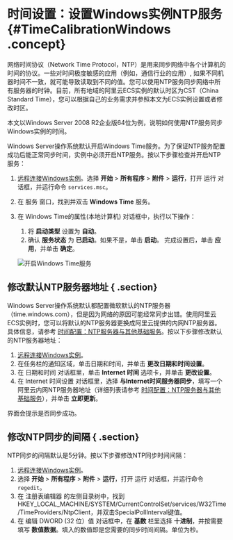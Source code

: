 # 时间设置：设置Windows实例NTP服务 {#TimeCalibrationWindows .concept}

网络时间协议（Network Time Protocol，NTP）是用来同步网络中各个计算机的时间的协议。一些对时间极度敏感的应用（例如，通信行业的应用）, 如果不同机器时间不一致，就可能导致读取到不同的值。您可以使用NTP服务同步网络中所有服务器的时钟。目前，所有地域的阿里云ECS实例的默认时区为CST（China Standard Time），您可以根据自己的业务需求并参照本文为ECS实例设置或者修改时区。

本文以Windows Server 2008 R2企业版64位为例，说明如何使用NTP服务同步Windows实例的时间。

Windows Server操作系统默认开启Windows Time服务。为了保证NTP服务配置成功后能正常同步时间，实例中必须开启NTP服务。按以下步骤检查并开启NTP服务：

1.   [远程连接Windows实例](../../../../intl.zh-CN/用户指南/连接实例/使用软件连接Windows实例.md#)。选择 **开始** \> **所有程序** \> **附件** \> **运行**，打开 运行 对话框，并运行命令 `services.msc`。
2.  在 服务 窗口，找到并双击 **Windows Time** 服务。
3.  在 Windows Time的属性\(本地计算机\) 对话框中，执行以下操作：

    1.  将 **启动类型** 设置为 **自动**。
    2.  确认 **服务状态** 为 **已启动**。如果不是，单击 **启动**。
    完成设置后，单击 **应用**，并单击 **确定**。

    ![开启Windows Time服务](http://static-aliyun-doc.oss-cn-hangzhou.aliyuncs.com/assets/img/9806/154096395313081_zh-CN.png)


## 修改默认NTP服务器地址 { .section}

Windows Server操作系统默认都配置微软默认的NTP服务器（time.windows.com），但是因为网络的原因可能经常同步出错。使用阿里云ECS实例时，您可以将默认的NTP服务器更换成阿里云提供的内网NTP服务器。具体信息，请参考 [时间配置：NTP服务器与其他基础服务](intl.zh-CN/最佳实践/实例配置/时间配置：NTP服务器与其他基础服务.md#)。按以下步骤修改默认的NTP服务器地址：

1.   [远程连接Windows实例](../../../../intl.zh-CN/用户指南/连接实例/使用软件连接Windows实例.md#)。
2.  在任务栏的通知区域，单击日期和时间，并单击 **更改日期和时间设置**。
3.  在 日期和时间 对话框里，单击 **Internet 时间** 选项卡，并单击 **更改设置**。
4.  在 Internet 时间设置 对话框里，选择 **与Internet时间服务器同步**，填写一个阿里云内网NTP服务器地址（详细列表请参考 [时间配置：NTP服务器与其他基础服务](intl.zh-CN/最佳实践/实例配置/时间配置：NTP服务器与其他基础服务.md#)），并单击 **立即更新**。

界面会提示是否同步成功。

## 修改NTP同步的间隔 { .section}

NTP同步的间隔默认是5分钟。按以下步骤修改NTP同步时间间隔：

1.  [远程连接Windows实例](../../../../intl.zh-CN/用户指南/连接实例/使用软件连接Windows实例.md#)。
2.  选择 **开始** \> **所有程序** \> **附件** \> **运行**，打开 运行 对话框，并运行命令 `regedit`。
3.  在 注册表编辑器 的左侧目录树中，找到 HKEY\_LOCAL\_MACHINE/SYSTEM/CurrentControlSet/services/W32Time/TimeProviders/NtpClient，并双击SpecialPollInterval键值。
4.  在 编辑 DWORD \(32 位）值 对话框中，在 **基数** 栏里选择 **十进制**，并按需要填写 **数值数据**。填入的数值即是您需要的同步时间间隔。单位为秒。

